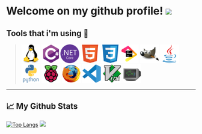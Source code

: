# Welcome on my github profile! <img src="https://raw.githubusercontent.com/MartinHeinz/MartinHeinz/master/wave.gif" width="30px">

## Tools that i'm using 🧰
 
> <img src="https://raw.githubusercontent.com/devicons/devicon/master/icons/linux/linux-original.svg" alt="Linux Penguin" width="50" height="50"/> <img
src="https://github.com/devicons/devicon/blob/master/icons/csharp/csharp-original.svg" alt="Csharp" width="50" height="50"/><img src="https://github.com/devicons/devicon/blob/master/icons/dotnetcore/dotnetcore-original.svg" alt="Dotnet core" width="50" height="50"/> <img src="https://github.com/devicons/devicon/blob/master/icons/html5/html5-original.svg" alt="html5" width="50" height="50"/> <img src="https://github.com/devicons/devicon/blob/master/icons/css3/css3-original.svg" alt="css3" width="50" height="50"/><img
src="https://github.com/devicons/devicon/blob/master/icons/jetbrains/jetbrains-original.svg" alt="Jetbrains" width="50" height="50"/> <img
src="https://github.com/devicons/devicon/blob/master/icons/gimp/gimp-original.svg" alt="Gimp" width="50" height="50"/> <img
src="https://github.com/devicons/devicon/blob/master/icons/java/java-original.svg" alt="Java" width="50" height="50"/> <img
src="https://github.com/devicons/devicon/blob/master/icons/python/python-original-wordmark.svg" alt="Python" width="50" height="50"/> <img
src="https://github.com/devicons/devicon/blob/master/icons/raspberrypi/raspberrypi-original.svg" alt="Raspberry pi" width="50" height="50"/> <img
src="https://github.com/devicons/devicon/blob/master/icons/firefox/firefox-original.svg" alt="Firefox" width="50" height="50"/> <img
src="https://github.com/devicons/devicon/blob/master/icons/vscode/vscode-original.svg" alt="vs code" width="50" height="50"/> <img
src="https://github.com/devicons/devicon/blob/master/icons/vim/vim-original.svg" alt="vim" width="50" height="50"/> <img
src="https://github.com/Lepkazielona/Lepkazielona/blob/main/icons/Terminal_Logo2_CRT_Flat.png" alt="fi.sh" width="50" height="50"/>


---

## 📈 My Github Stats

[![Top Langs](https://github-readme-stats.vercel.app/api/top-langs/?username=Lepkazielona&layout=compact)](https://github.com/anuraghazra/github-readme-stats)  ![](https://komarev.com/ghpvc/?username=Lepkazielona)
